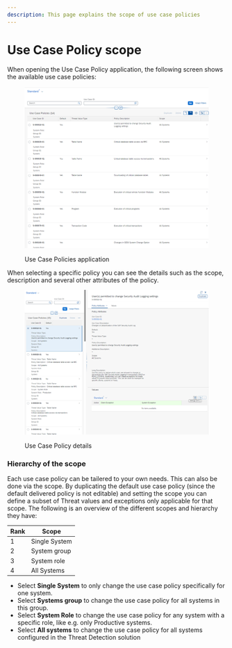 ```yaml
---
description: This page explains the scope of use case policies
---
```


# Use Case Policy scope

​When opening the Use Case Policy application, the following screen shows the available use case policies:

<figure><img src="../../.gitbook/assets/image (1) (3).png" alt=""><figcaption><p>Use Case Policies application</p></figcaption></figure>

When selecting a specific policy you can see the details such as the scope, description and several other attributes of the policy.

<figure><img src="../../.gitbook/assets/image (3) (1).png" alt=""><figcaption><p>Use Case Policy details</p></figcaption></figure>

### Hierarchy of the scope

Each use case policy can be tailered to your own needs. This can also be done via the scope. By duplicating the default use case policy (since the default delivered policy is not editable) and setting the scope you can define a subset of Threat values and exceptions only applicable for that scope. The following is an overview of the different scopes and hierarchy they have:

| Rank | Scope         |
| ---- | ------------- |
| 1    | Single System |
| 2    | System group  |
| 3    | System role   |
| 4    | All Systems   |

* Select **Single System** to only change the use case policy specifically for one system.&#x20;
* Select **Systems group** to change the use case policy for all systems in this group.
* Select **System Role** to change the use case policy for any system with a specific role, like e.g. only Productive systems.
* Select **All systems** to change the use case policy for all systems configured in the Threat Detection solution
